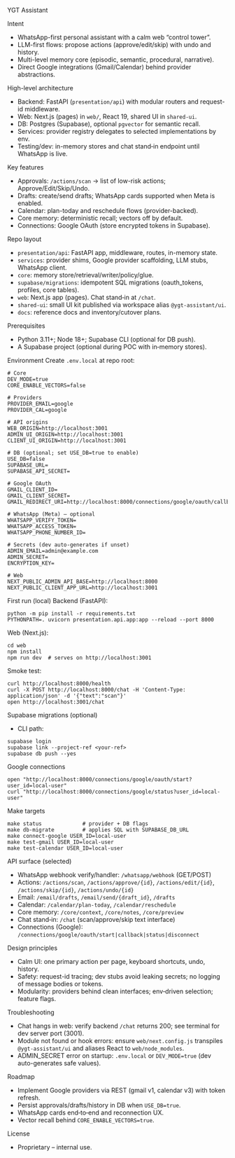 YGT Assistant

Intent
- WhatsApp-first personal assistant with a calm web “control tower”.
- LLM-first flows: propose actions (approve/edit/skip) with undo and history.
- Multi-level memory core (episodic, semantic, procedural, narrative).
- Direct Google integrations (Gmail/Calendar) behind provider abstractions.

High-level architecture
- Backend: FastAPI (`presentation/api`) with modular routers and request-id middleware.
- Web: Next.js (pages) in `web/`, React 19, shared UI in `shared-ui`.
- DB: Postgres (Supabase), optional `pgvector` for semantic recall.
- Services: provider registry delegates to selected implementations by env.
- Testing/dev: in-memory stores and chat stand‑in endpoint until WhatsApp is live.

Key features
- Approvals: `/actions/scan` → list of low-risk actions; Approve/Edit/Skip/Undo.
- Drafts: create/send drafts; WhatsApp cards supported when Meta is enabled.
- Calendar: plan-today and reschedule flows (provider-backed).
- Core memory: deterministic recall; vectors off by default.
- Connections: Google OAuth (store encrypted tokens in Supabase).

Repo layout
- `presentation/api`: FastAPI app, middleware, routes, in-memory state.
- `services`: provider shims, Google provider scaffolding, LLM stubs, WhatsApp client.
- `core`: memory store/retrieval/writer/policy/glue.
- `supabase/migrations`: idempotent SQL migrations (oauth_tokens, profiles, core tables).
- `web`: Next.js app (pages). Chat stand‑in at `/chat`.
- `shared-ui`: small UI kit published via workspace alias `@ygt-assistant/ui`.
- `docs`: reference docs and inventory/cutover plans.

Prerequisites
- Python 3.11+; Node 18+; Supabase CLI (optional for DB push).
- A Supabase project (optional during POC with in‑memory stores).

Environment
Create `.env.local` at repo root:

```
# Core
DEV_MODE=true
CORE_ENABLE_VECTORS=false

# Providers
PROVIDER_EMAIL=google
PROVIDER_CAL=google

# API origins
WEB_ORIGIN=http://localhost:3001
ADMIN_UI_ORIGIN=http://localhost:3001
CLIENT_UI_ORIGIN=http://localhost:3001

# DB (optional; set USE_DB=true to enable)
USE_DB=false
SUPABASE_URL=
SUPABASE_API_SECRET=

# Google OAuth
GMAIL_CLIENT_ID=
GMAIL_CLIENT_SECRET=
GMAIL_REDIRECT_URI=http://localhost:8000/connections/google/oauth/callback

# WhatsApp (Meta) — optional
WHATSAPP_VERIFY_TOKEN=
WHATSAPP_ACCESS_TOKEN=
WHATSAPP_PHONE_NUMBER_ID=

# Secrets (dev auto-generates if unset)
ADMIN_EMAIL=admin@example.com
ADMIN_SECRET=
ENCRYPTION_KEY=

# Web
NEXT_PUBLIC_ADMIN_API_BASE=http://localhost:8000
NEXT_PUBLIC_CLIENT_APP_URL=http://localhost:3001
```

First run (local)
Backend (FastAPI):
```
python -m pip install -r requirements.txt
PYTHONPATH=. uvicorn presentation.api.app:app --reload --port 8000
```
Web (Next.js):
```
cd web
npm install
npm run dev  # serves on http://localhost:3001
```
Smoke test:
```
curl http://localhost:8000/health
curl -X POST http://localhost:8000/chat -H 'Content-Type: application/json' -d '{"text":"scan"}'
open http://localhost:3001/chat
```

Supabase migrations (optional)
- CLI path:
```
supabase login
supabase link --project-ref <your-ref>
supabase db push --yes
```

Google connections
```
open "http://localhost:8000/connections/google/oauth/start?user_id=local-user"
curl "http://localhost:8000/connections/google/status?user_id=local-user"
```

Make targets
```
make status             # provider + DB flags
make db-migrate         # applies SQL with SUPABASE_DB_URL
make connect-google USER_ID=local-user
make test-gmail USER_ID=local-user
make test-calendar USER_ID=local-user
```

API surface (selected)
- WhatsApp webhook verify/handler: `/whatsapp/webhook` (GET/POST)
- Actions: `/actions/scan`, `/actions/approve/{id}`, `/actions/edit/{id}`, `/actions/skip/{id}`, `/actions/undo/{id}`
- Email: `/email/drafts`, `/email/send/{draft_id}`, `/drafts`
- Calendar: `/calendar/plan-today`, `/calendar/reschedule`
- Core memory: `/core/context`, `/core/notes`, `/core/preview`
- Chat stand‑in: `/chat` (scan/approve/skip text interface)
- Connections (Google): `/connections/google/oauth/start|callback|status|disconnect`

Design principles
- Calm UI: one primary action per page, keyboard shortcuts, undo, history.
- Safety: request-id tracing; dev stubs avoid leaking secrets; no logging of message bodies or tokens.
- Modularity: providers behind clean interfaces; env‑driven selection; feature flags.

Troubleshooting
- Chat hangs in web: verify backend `/chat` returns 200; see terminal for dev server port (3001).
- Module not found or hook errors: ensure `web/next.config.js` transpiles `@ygt-assistant/ui` and aliases React to `web/node_modules`.
- ADMIN_SECRET error on startup: `.env.local` or `DEV_MODE=true` (dev auto-generates safe values).

Roadmap
- Implement Google providers via REST (gmail v1, calendar v3) with token refresh.
- Persist approvals/drafts/history in DB when `USE_DB=true`.
- WhatsApp cards end‑to‑end and reconnection UX.
- Vector recall behind `CORE_ENABLE_VECTORS=true`.

License
- Proprietary – internal use.


